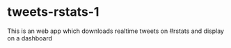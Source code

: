 # tweets-rstats-1
This is an web app which downloads realtime tweets on #rstats and display on a dashboard

